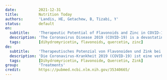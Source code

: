 ```yaml
---
date:          2021-12-31
title:         Nutrition Today
authors:       'Landis, HE, Getachew, B, Tizabi, Y'
status:        default
en:
  subtitle:    'Therapeutic Potential of Flavonoids and Zinc in COVID-19'
  description: 'The Coronavirus Disease 2019 (COVID-19) is a devastating global pandemic. Although control of inflammation and supportive care is a common practice, effective and safe disease-modifying or preventive treatments are not yet available. Recent studies demonstrate that small natural molecules belonging to polyphenol family can interfere with various stages of coronavirus entry and replication. These bioactive phytoconstituents, available as natural components in foods and medicinal plants may provide preventive and other benefits against COVID-19, particularly in older adults with micronutrient deficiencies. Another age-related nutritional deficiency may be inadequate levels of the trace metal zinc (Zn), rendering this population more susceptible to COVID-19. Here, following a brief review of 2 select flavonoids; quercetin as a potent antioxidant, and dihydromyricetin (DHM) as an effective antiviral agent together with Zn, essential for immune function, we suggest potential use of a combination of these compounds as an added prevention and/or treatment modality in COVID-19. '
  tags:        [dihydromyricetin, flavonoids, quercetin, zinc]
de:
  subtitle:    'Therapeutisches Potenzial von Flavonoiden und Zink bei COVID-19'
  description: 'Die Coronavirus-Krankheit 2019 (COVID-19) ist eine verheerende globale Pandemie. Obwohl die Kontrolle der Entzündung und die unterstützende Pflege gängige Praxis sind, gibt es noch keine wirksamen und sicheren krankheitsmodifizierenden oder präventiven Behandlungen. Jüngste Studien zeigen, dass kleine natürliche Moleküle, die zur Familie der Polyphenole gehören, verschiedene Stadien des Eindringens und der Replikation des Coronavirus beeinträchtigen können. Diese bioaktiven Phytokonstituenten, die als natürliche Bestandteile in Lebensmitteln und Heilpflanzen vorhanden sind, könnten präventive und andere Vorteile gegen COVID-19 bieten, insbesondere bei älteren Erwachsenen mit Mikronährstoffmangel. Ein weiterer altersbedingter Nährstoffmangel könnte ein unzureichender Gehalt an dem Spurenmetall Zink (Zn) sein, der diese Bevölkerungsgruppe anfälliger für COVID-19 macht. Nach einem kurzen Überblick über zwei ausgewählte Flavonoide - Quercetin als starkes Antioxidans und Dihydromyricetin (DHM) als wirksames antivirales Mittel in Verbindung mit dem für die Immunfunktion wichtigen Zink - schlagen wir hier die mögliche Verwendung einer Kombination dieser Verbindungen als zusätzliche Präventions- und/oder Behandlungsmethode bei COVID-19 vor.' 
  tags:        [Dihydromyricetin, Flavonoide, Quercetin, Zink]
group:         'Treatments'
credit:        https://pubmed.ncbi.nlm.nih.gov/35340665/
---
```

